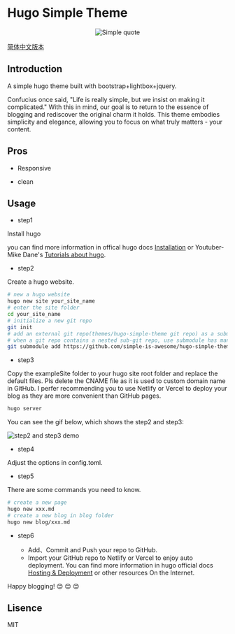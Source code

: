 # Hugo Simple Theme

<p align="center">
<img src="https://vip2.loli.io/2023/03/15/9LJ1QX8kKZrRtwA.webp" alt="Simple quote">
</p>

[简体中文版本](https://github.com/simple-is-awesome/hugo-simple-theme/blob/main/README.zh-CN.md)

## Introduction 

A simple hugo theme built with bootstrap+lightbox+jquery. 

Confucius once said, "Life is really simple, but we insist on making it complicated." With this in mind, our goal is to return to the essence of blogging and rediscover the original charm it holds. This theme embodies simplicity and elegance, allowing you to focus on what truly matters - your content.

## Pros

- Responsive

- clean

## Usage

- step1

Install hugo

you can find more information in offical hugo docs [Installation](https://gohugo.io/installation/) or Youtuber-Mike Dane's [Tutorials about hugo](https://www.youtube.com/playlist?list=PLLAZ4kZ9dFpOnyRlyS-liKL5ReHDcj4G3).

- step2 

Create a hugo website.

```bash
# new a hugo website
hugo new site your_site_name
# enter the site folder
cd your_site_name
# initialize a new git repo
git init
# add an external git repo(themes/hugo-simple-theme git repo) as a submodule to this git repo
# when a git repo contains a nested sub-git repo, use submodule has many advantages
git submodule add https://github.com/simple-is-awesome/hugo-simple-theme.git themes/hugo-simple-theme
```

- step3

Copy the exampleSite folder to your hugo site root folder and replace the default files. Pls delete the CNAME file as it is used to custom domain name in GitHub. I perfer recommending you to use Netlify or Vercel to deploy your blog as they are more convenient than GitHub pages.

```bash
hugo server
```

You can see the gif below, which shows the step2 and step3:

![step2 and step3 demo](https://github.com/simple-is-awesome/hugo-simple-theme/blob/main/static/images/hugo_step2_step3.gif)

 - step4

Adjust the options in config.toml.

 - step5 

There are some commands you need to know.

```bash
# create a new page
hugo new xxx.md
# create a new blog in blog folder
hugo new blog/xxx.md
```

 - step6

    - Add、Commit and Push your repo to GitHub. 
    - Import your GitHub repo to Netlify or Vercel to enjoy auto deployment. You can find more information in hugo official docs [Hosting & Deployment](https://gohugo.io/hosting-and-deployment/) or other resources On the Internet.

Happy blogging! :blush: :blush: :blush:

## Lisence

MIT

